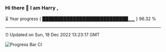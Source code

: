 ### Hi there 👋 I am Harry , 

⏳ Year progress { ████████████████████████████▁▁ } 96.32 %

---

⏰ Updated on Sun, 18 Dec 2022 13:23:17 GMT

![Progress Bar CI](https://github.com/duykhang68/duykhang68/workflows/Progress%20Bar%20CI/badge.svg)
